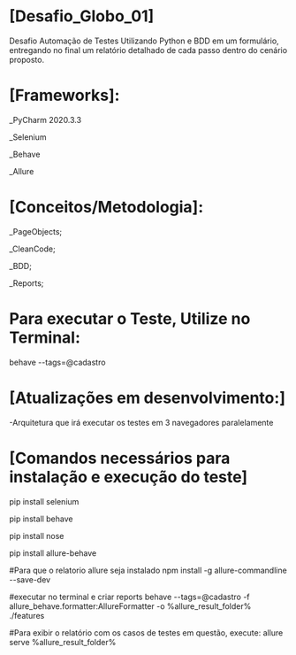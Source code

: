
# [Desafio_Globo_01]
Desafio Automação de Testes Utilizando  Python e BDD em um formulário, entregando no final um relatório detalhado de cada passo dentro do cenário proposto.


# [Frameworks]:
_PyCharm 2020.3.3

_Selenium

_Behave

_Allure

# [Conceitos/Metodologia]:
_PageObjects;

_CleanCode;

_BDD;

_Reports;

# Para executar o Teste, Utilize no Terminal:

behave --tags=@cadastro



# [Atualizações em desenvolvimento:]
-Arquitetura que irá executar os testes em 3 navegadores paralelamente







# [Comandos necessários para instalação e execução do teste]

pip install selenium

pip install behave

pip install nose

pip install allure-behave

#Para que o relatorio allure seja instalado
npm install -g allure-commandline --save-dev

#executar no terminal e criar reports
behave --tags=@cadastro -f allure_behave.formatter:AllureFormatter -o %allure_result_folder% ./features

#Para exibir o relatório com os casos de testes em questão, execute:
allure serve %allure_result_folder%



